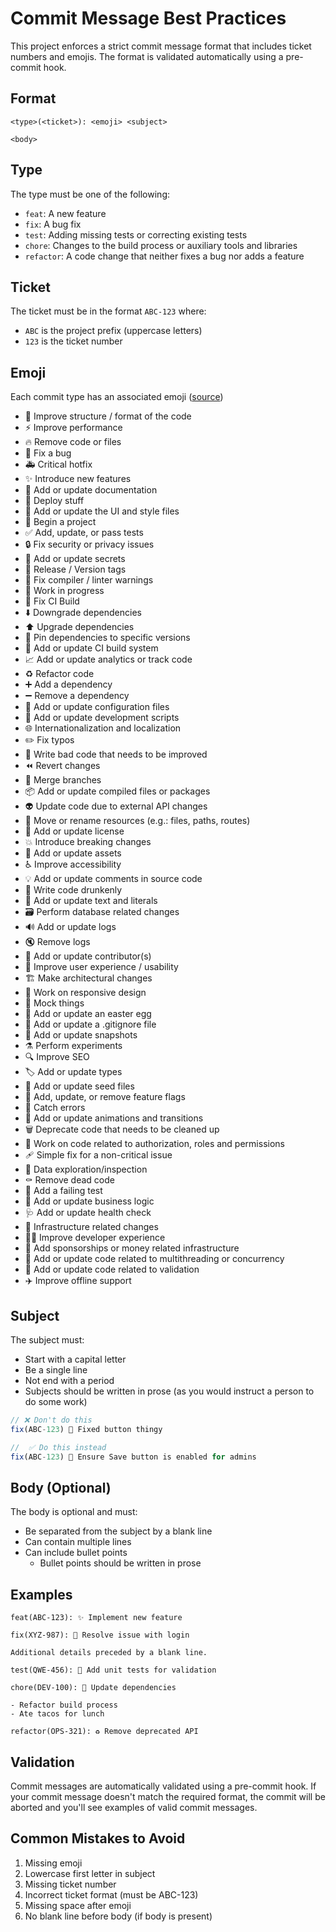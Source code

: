 # Commit Message Best Practices

This project enforces a strict commit message format that includes ticket numbers and emojis. The format is validated automatically using a pre-commit hook.

## Format

```text
<type>(<ticket>): <emoji> <subject>

<body>
```

## Type

The type must be one of the following:

- `feat`: A new feature
- `fix`: A bug fix
- `test`: Adding missing tests or correcting existing tests
- `chore`: Changes to the build process or auxiliary tools and libraries
- `refactor`: A code change that neither fixes a bug nor adds a feature

## Ticket

The ticket must be in the format `ABC-123` where:

- `ABC` is the project prefix (uppercase letters)
- `123` is the ticket number

## Emoji

Each commit type has an associated emoji ([source](https://gitmoji.dev))

- 🎨 Improve structure / format of the code
- ⚡️ Improve performance
- 🔥 Remove code or files
- 🐛 Fix a bug
- 🚑️ Critical hotfix
- ✨ Introduce new features
- 📝 Add or update documentation
- 🚀 Deploy stuff
- 💄 Add or update the UI and style files
- 🎉 Begin a project
- ✅ Add, update, or pass tests
- 🔒️ Fix security or privacy issues
- 🔐 Add or update secrets
- 🔖 Release / Version tags
- 🚨 Fix compiler / linter warnings
- 🚧 Work in progress
- 💚 Fix CI Build
- ⬇️ Downgrade dependencies
- ⬆️ Upgrade dependencies
- 📌 Pin dependencies to specific versions
- 👷 Add or update CI build system
- 📈 Add or update analytics or track code
- ♻️ Refactor code
- ➕ Add a dependency
- ➖ Remove a dependency
- 🔧 Add or update configuration files
- 🔨 Add or update development scripts
- 🌐 Internationalization and localization
- ✏️ Fix typos
- 💩 Write bad code that needs to be improved
- ⏪️ Revert changes
- 🔀 Merge branches
- 📦️ Add or update compiled files or packages
- 👽️ Update code due to external API changes
- 🚚 Move or rename resources (e.g.: files, paths, routes)
- 📄 Add or update license
- 💥 Introduce breaking changes
- 🍱 Add or update assets
- ♿️ Improve accessibility
- 💡 Add or update comments in source code
- 🍻 Write code drunkenly
- 💬 Add or update text and literals
- 🗃️ Perform database related changes
- 🔊 Add or update logs
- 🔇 Remove logs
- 👥 Add or update contributor(s)
- 🚸 Improve user experience / usability
- 🏗️ Make architectural changes
- 📱 Work on responsive design
- 🤡 Mock things
- 🥚 Add or update an easter egg
- 🙈 Add or update a .gitignore file
- 📸 Add or update snapshots
- ⚗️ Perform experiments
- 🔍️ Improve SEO
- 🏷️ Add or update types
- 🌱 Add or update seed files
- 🚩 Add, update, or remove feature flags
- 🥅 Catch errors
- 💫 Add or update animations and transitions
- 🗑️ Deprecate code that needs to be cleaned up
- 🛂 Work on code related to authorization, roles and permissions
- 🩹 Simple fix for a non-critical issue
- 🧐 Data exploration/inspection
- ⚰️ Remove dead code
- 🧪 Add a failing test
- 👔 Add or update business logic
- 🩺 Add or update health check
- 🧱 Infrastructure related changes
- 🧑‍💻 Improve developer experience
- 💸 Add sponsorships or money related infrastructure
- 🧵 Add or update code related to multithreading or concurrency
- 🦺 Add or update code related to validation
- ✈️ Improve offline support

## Subject

The subject must:

- Start with a capital letter
- Be a single line
- Not end with a period
- Subjects should be written in prose (as you would instruct a person to do some work)

```ts
// ❌ Don't do this
fix(ABC-123) 🐛 Fixed button thingy

//  ✅ Do this instead
fix(ABC-123) 🐛 Ensure Save button is enabled for admins
```

## Body (Optional)

The body is optional and must:

- Be separated from the subject by a blank line
- Can contain multiple lines
- Can include bullet points
  - Bullet points should be written in prose

## Examples

```text
feat(ABC-123): ✨ Implement new feature
```

```text
fix(XYZ-987): 🐛 Resolve issue with login

Additional details preceded by a blank line.
```

```text
test(QWE-456): 🧪 Add unit tests for validation
```

```text
chore(DEV-100): 🔧 Update dependencies

- Refactor build process
- Ate tacos for lunch
```

```text
refactor(OPS-321): ♻️ Remove deprecated API
```

## Validation

Commit messages are automatically validated using a pre-commit hook. If your commit message doesn't match the required format, the commit will be aborted and you'll see examples of valid commit messages.

## Common Mistakes to Avoid

1. Missing emoji
2. Lowercase first letter in subject
3. Missing ticket number
4. Incorrect ticket format (must be ABC-123)
5. Missing space after emoji
6. No blank line before body (if body is present)
